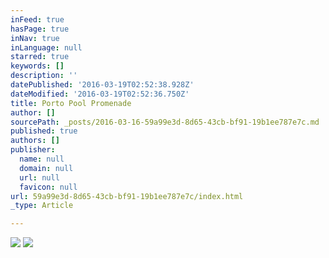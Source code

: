 ```yaml
---
inFeed: true
hasPage: true
inNav: true
inLanguage: null
starred: true
keywords: []
description: ''
datePublished: '2016-03-19T02:52:38.928Z'
dateModified: '2016-03-19T02:52:36.750Z'
title: Porto Pool Promenade
author: []
sourcePath: _posts/2016-03-16-59a99e3d-8d65-43cb-bf91-19b1ee787e7c.md
published: true
authors: []
publisher:
  name: null
  domain: null
  url: null
  favicon: null
url: 59a99e3d-8d65-43cb-bf91-19b1ee787e7c/index.html
_type: Article

---
```

![](https://the-grid-user-content.s3-us-west-2.amazonaws.com/4e8fd045-b209-42db-bd9a-de707c7a548a.jpg)
![](https://the-grid-user-content.s3-us-west-2.amazonaws.com/f68a5d56-1c1e-4966-b914-1749b41d111d.jpg)